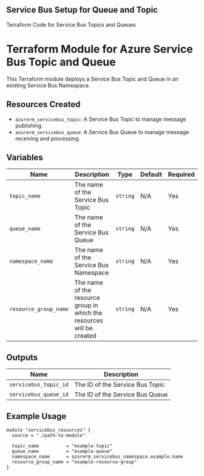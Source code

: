 ## Service Bus Setup for Queue and Topic

Terraform Code for Service Bus Topics and Queues

# Terraform Module for Azure Service Bus Topic and Queue

This Terraform module deploys a Service Bus Topic and Queue in an existing Service Bus Namespace.

## Resources Created

- `azurerm_servicebus_topic`: A Service Bus Topic to manage message publishing.
- `azurerm_servicebus_queue`: A Service Bus Queue to manage message receiving and processing.

## Variables

| Name                     | Description                                                        | Type     | Default | Required |
|--------------------------|--------------------------------------------------------------------|----------|---------|----------|
| `topic_name`              | The name of the Service Bus Topic                                  | `string` | N/A     | Yes      |
| `queue_name`              | The name of the Service Bus Queue                                  | `string` | N/A     | Yes      |
| `namespace_name`          | The name of the Service Bus Namespace                              | `string` | N/A     | Yes      |
| `resource_group_name`     | The name of the resource group in which the resources will be created | `string` | N/A     | Yes      |

## Outputs

| Name                   | Description                               |
|------------------------|-------------------------------------------|
| `servicebus_topic_id`   | The ID of the Service Bus Topic           |
| `servicebus_queue_id`   | The ID of the Service Bus Queue           |

## Example Usage

```hcl
module "servicebus_resources" {
  source = "./path-to-module"

  topic_name          = "example-topic"
  queue_name          = "example-queue"
  namespace_name      = azurerm_servicebus_namespace.example.name
  resource_group_name = "example-resource-group"
}
